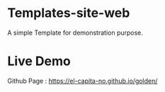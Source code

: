 # Templates-site-web
A simple Template for demonstration purpose.

# Live Demo
Github Page : https://el-capita-no.github.io/golden/

